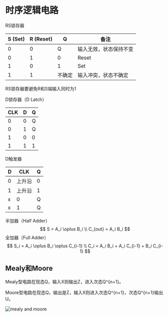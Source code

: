 # 时序逻辑电路

RS锁存器

| S (Set) | R (Reset) | Q      | 备注                   |
| ------- | --------- | ------ | ---------------------- |
| 0       | 0         | Q      | 输入无效，状态保持不变 |
| 0       | 1         | 0      | Reset                  |
| 1       | 0         | 1      | Set                    |
| 1       | 1         | 不确定 | 输入冲突，状态不确定   |



RS锁存器要避免R和S端输入同时为1

D锁存器（D Latch）

| CLK  | D    | Q    |
| ---- | ---- | ---- |
| 0    | 0    | Q    |
| 0    | 1    | Q    |
| 1    | 0    | 0    |
| 1    | 1    | 1    |



D触发器

| D    | CLK    | Q    |
| ---- | ------ | ---- |
| 0    | 上升沿 | 0    |
| 1    | 上升沿 | 1    |
| x    | 0      | Q    |
| x    | 1      | Q    |



半加器（Half Adder）
$$
S = A_i \oplus B_i \\
C_{out} = A_i B_i
$$
全加器（Full Adder）
$$
S_i = A_i \oplus B_i \oplus C_{i-1} \\
C_i = A_i B_i + A_i C_{i-1} + B_i C_{i-1}
$$


## Mealy和Moore

Mealy型电路在现态Q，输入X则输出Z，进入次态Q^{n+1}。

Moore型电路在现态Q，输出是Z，输入X则进入次态Q^{n+1}，次态Q^{n+1}输出U。

![mealy and moore](C:\Users\Holme\OneDrive\Markdown-Document\img\48.png)
